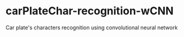 # carPlateChar-recognition-wCNN
Car plate's characters recognition using convolutional neural network
